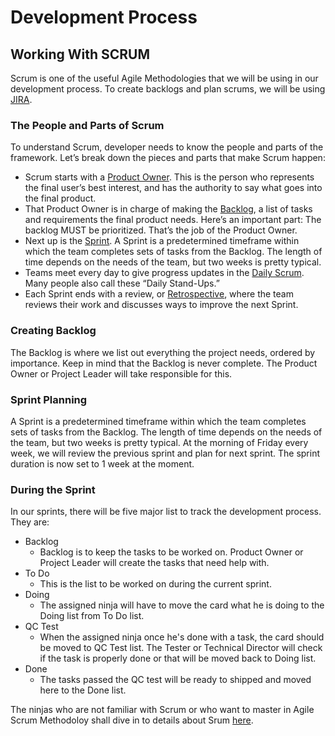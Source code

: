 # Development Process
## Working With SCRUM
Scrum is one of the useful Agile Methodologies that we will be using in our development process. 
To create backlogs and plan scrums, we will be using [JIRA](https://venuslab.atlassian.net/secure/Dashboard.jspa). 
### The People and Parts of Scrum
To understand Scrum, developer needs to know the people and parts of the framework. 
Let’s break down the pieces and parts that make Scrum happen:

- Scrum starts with a [Product Owner](). This is the person who represents the final user’s best interest, and has the authority to say what goes into the final product.
- That Product Owner is in charge of making the [Backlog](), a list of tasks and requirements the final product needs. Here’s an important part: The backlog MUST be prioritized. That’s the job of the Product Owner. 
- Next up is the [Sprint](). A Sprint is a predetermined timeframe within which the team completes sets of tasks from the Backlog. The length of time depends on the needs of the team, but two weeks is pretty typical.
- Teams meet every day to give progress updates in the [Daily Scrum](). Many people also call these “Daily Stand-Ups.”
- Each Sprint ends with a review, or [Retrospective](), where the team reviews their work and discusses ways to improve the next Sprint.

### Creating Backlog
The Backlog is where we list out everything the project needs, ordered by importance. Keep in mind that the Backlog is never complete. The Product Owner or Project Leader will take responsible for this.

### Sprint Planning
A Sprint is a predetermined timeframe within which the team completes sets of tasks from the Backlog. The length of time depends on the needs of the team, but two weeks is pretty typical.
At the morning of Friday every week, we will review the previous sprint and plan for next sprint. The sprint duration is now set to 1 week at the moment.

### During the Sprint
In our sprints, there will be five major list to track the development process. They are:
- Backlog 
    - Backlog is to keep the tasks to be worked on. Product Owner or Project Leader will create the tasks that need help with.
- To Do
    - This is the list to be worked on during the current sprint.
- Doing 
    - The assigned ninja will have to move the card what he is doing to the Doing list from To Do list.
- QC Test
    - When the assigned ninja once he's done with a task, the card should be moved to QC Test list. The Tester or Technical Director will check if the task is properly done or that will be moved back to Doing list.
- Done
    - The tasks passed the QC test will be ready to shipped and moved here to the Done list.

The ninjas who are not familiar with Scrum or who want to master in Agile Scrum Methodoloy shall dive in to details about Srum [here](https://www.softwaretestinghelp.com/agile-scrum-methodology-for-development-and-testing/).
